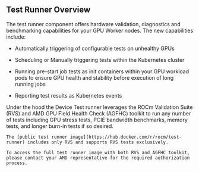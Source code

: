## Test Runner Overview

The test runner component offers hardware validation, diagnostics and benchmarking capabilities for your GPU Worker nodes. The new capabilities include:

- Automatically triggering of configurable tests on unhealthy GPUs

- Scheduling or Manually triggering tests within the Kubernetes cluster

- Running pre-start job tests as init containers within your GPU workload pods to ensure GPU health and stability before execution of long running jobs

- Reporting test results as Kubernetes events

Under the hood the Device Test runner leverages the ROCm Validation Suite (RVS) and AMD GPU Field Health Check (AGFHC) toolkit to run any number of tests including GPU stress tests, PCIE bandwidth benchmarks, memory tests, and longer burn-in tests if so desired. 

```{note}
The [public test runner image](https://hub.docker.com/r/rocm/test-runner) includes only RVS and supports RVS tests exclusively.

To access the full test runner image with both RVS and AGFHC toolkit, please contact your AMD representative for the required authorization process.
```
